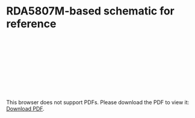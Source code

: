 # RDA5807M-based schematic for reference

<object data="https://files.catbox.moe/nh3m4a.pdf" type="application/pdf" width="700px" height="700px">
    <embed src="https://files.catbox.moe/nh3m4a.pdf">
        <p>This browser does not support PDFs. Please download the PDF to view it: <a href="https://files.catbox.moe/nh3m4a.pdf">Download PDF</a>.</p>
    </embed>
</object>